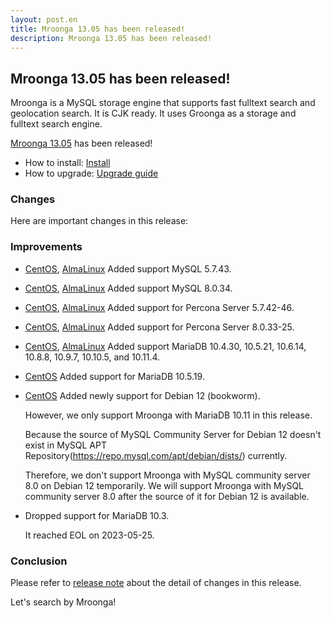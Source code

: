 ```yaml
---
layout: post.en
title: Mroonga 13.05 has been released!
description: Mroonga 13.05 has been released!
---
```


## Mroonga 13.05 has been released!

Mroonga is a MySQL storage engine that supports fast fulltext search
and geolocation search. It is CJK ready. It uses Groonga as a storage
and fulltext search engine.

[Mroonga 13.05](/docs/news.html#release-13-05) has been released!

* How to install: [Install](/docs/install.html)
* How to upgrade: [Upgrade guide](/docs/upgrade.html)

### Changes

Here are important changes in this release:

### Improvements

* [CentOS](/docs/install/centos.html), [AlmaLinux](/docs/install/almalinux.html) Added support MySQL 5.7.43.

* [CentOS](/docs/install/centos.html), [AlmaLinux](/docs/install/almalinux.html) Added support MySQL 8.0.34.

* [CentOS](/docs/install/centos.html), [AlmaLinux](/docs/install/almalinux.html) Added support for Percona Server 5.7.42-46.

* [CentOS](/docs/install/centos.html), [AlmaLinux](/docs/install/almalinux.html) Added support for Percona Server 8.0.33-25.

* [CentOS](/docs/install/centos.html), [AlmaLinux](/docs/install/almalinux.html) Added support MariaDB 10.4.30, 10.5.21, 10.6.14, 10.8.8, 10.9.7, 10.10.5, and 10.11.4.

* [CentOS](/docs/install/debian.html) Added support for MariaDB 10.5.19.

* [CentOS](/docs/install/debian.html) Added newly support for Debian 12 (bookworm).

  However, we only support Mroonga with MariaDB 10.11 in this release.

  Because the source of MySQL Community Server for Debian 12 doesn't exist in MySQL APT Repository(https://repo.mysql.com/apt/debian/dists/) currently.

  Therefore, we don't support Mroonga with MySQL community server 8.0 on Debian 12 temporarily.
  We will support Mroonga with MySQL community server 8.0 after the source of it for Debian 12 is available.

* Dropped support for MariaDB 10.3.

  It reached EOL on 2023-05-25.

### Conclusion

Please refer to [release note](/docs/news.html#release-13-05) about the detail of changes in this release.

Let's search by Mroonga!

